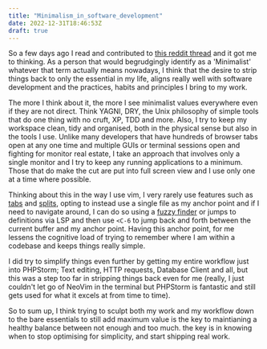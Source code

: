 ```yaml
---
title: "Minimalism_in_software_development"
date: 2022-12-31T18:46:53Z
draft: true
---
```


So a few days ago I read and contributed to [this reddit thread](https://www.reddit.com/r/minimalism/comments/zzlce3/minimalism_as_a_guiding_principle_in_software/) and it got me to thinking.
As a person that would begrudgingly identify as a 'Minimalist' whatever that term actually means nowadays, I think that the desire to strip things back to only the essential in my life, aligns
really well with software development and the practices, habits and principles I bring to my work.

The more I think about it, the more I see minimalist values everywhere even if they are not direct. Think YAGNI, DRY, the Unix philosophy of simple tools that do one thing with no cruft, XP, TDD and more. Also,
I try to keep my workspace clean, tidy and organised, both in the physical sense but also in the tools I use. Unlike many developers that have hundreds of browser tabs open at any one time and multiple GUIs or terminal sessions
open and fighting for monitor real estate, I take an approach that involves only a single monitor and I try to keep any running applications to a minimum. Those that do make the cut are put into full screen view and I use only one 
at a time where possible. 

Thinking about this in the way I use vim, I very rarely use features such as [tabs](https://vim.fandom.com/wiki/Using_tab_pages) and [splits](https://thoughtbot.com/blog/vim-splits-move-faster-and-more-naturally), opting to instead use a single file as my anchor point and if I need to navigate around, I can do so using a 
[fuzzy finder](https://github.com/nvim-telescope/telescope.nvim) or jumps to definitions via LSP and then use `<C-6` to jump back and forth between the current buffer and my anchor point. Having this anchor point, for me lessens the cognitive load of trying to remember where
I am within a codebase and keeps things really simple.

I did try to simplify things even further by getting my entire workflow just into PHPStorm; Text editing, HTTP requests, Database Client and all, but this was a step too far in stripping things back even for me (really, I just couldn't let
go of NeoVim in the terminal but PHPStorm is fantastic and still gets used for what it excels at from time to time).

So to sum up, I think trying to sculpt both my work and my workflow down to the bare essentials to still add maximum value is the key to maintianing a healthy balance between not enough and too much. the key is in knowing when to stop
optimising for simplicity, and start shipping real work.

